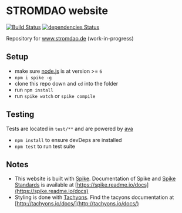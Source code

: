 # STROMDAO website

[![Build Status](https://travis-ci.org/energychain/stromdao-www.svg?branch=master)](https://travis-ci.org/energychain/stromdao-www) [![dependencies Status](https://david-dm.org/energychain/stromdao-www/status.svg)](https://david-dm.org/energychain/stromdao-www)

Repository for www.stromdao.de (work-in-progress)

## Setup

- make sure [node.js](http://nodejs.org) is at version >= `6`
- `npm i spike -g`
- clone this repo down and `cd` into the folder
- run `npm install`
- run `spike watch` or `spike compile`

## Testing
Tests are located in `test/**` and are powered by [ava](https://github.com/sindresorhus/ava)
- `npm install` to ensure devDeps are installed
- `npm test` to run test suite


## Notes
 - This website is built with [Spike](https://github.com/static-dev/spike). Documentation of Spike and [Spike Standards](https://spike.readme.io/docs/introduction) is available at [https://spike.readme.io/docs](https://spike.readme.io/docs)
 - Styling is done with [Tachyons](https://github.com/tachyons-css/tachyons/). Find the tacyons documentation at [http://tachyons.io/docs/](http://tachyons.io/docs/)
